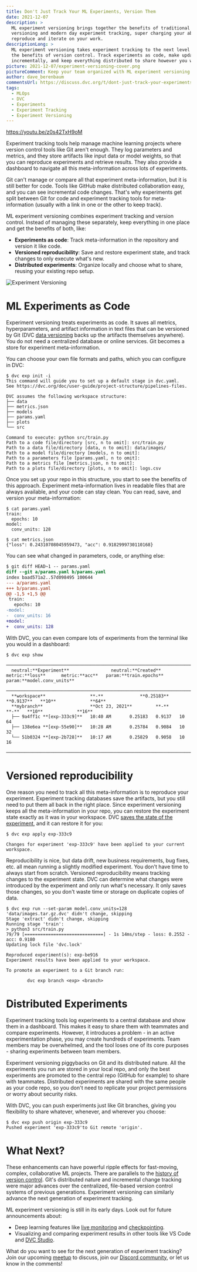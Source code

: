 ```yaml
---
title: Don't Just Track Your ML Experiments, Version Them
date: 2021-12-07
description: >
  ML experiment versioning brings together the benefits of traditional code
  versioning and modern day experiment tracking, super charging your ability to
  reproduce and iterate on your work.
descriptionLong: >
  ML experiment versioning takes experiment tracking to the next level by adding
  the benefits of version control. Track experiments as code, make updates
  incrementally, and keep everything distributed to share however you want.
picture: 2021-12-07/experiment-versioning-cover.png
pictureComment: Keep your team organized with ML experiment versioning.
author: dave_berenbaum
commentsUrl: https://discuss.dvc.org/t/dont-just-track-your-experiments-version-them/996
tags:
  - MLOps
  - DVC
  - Experiments
  - Experiment Tracking
  - Experiment Versioning
---
```


https://youtu.be/z0s42TxH9oM

Experiment tracking tools help manage machine learning projects where version
control tools like Git aren't enough. They log parameters and metrics, and they
store artifacts like input data or model weights, so that you can reproduce
experiments and retrieve results. They also provide a dashboard to navigate all
this meta-information across lots of experiments.

Git can't manage or compare all that experiment meta-information, but it is
still better for code. Tools like GitHub make distributed collaboration easy,
and you can see incremental code changes. That's why experiments get split
between Git for code and experiment tracking tools for meta-information (usually
with a link in one or the other to keep track).

ML experiment versioning combines experiment tracking and version control.
Instead of managing these separately, keep everything in one place and get the
benefits of both, like:

- **Experiments as code**: Track meta-information in the repository and version
  it like code.
- **Versioned reproducibility**: Save and restore experiment state, and track
  changes to only execute what's new.
- **Distributed experiments**: Organize locally and choose what to share,
  reusing your existing repo setup.

![Experiment Versioning](/uploads/images/2021-12-07/exp-versioning.png)

# ML Experiments as Code

Experiment versioning treats experiments as code. It saves all metrics,
hyperparameters, and artifact information in text files that can be versioned by
Git (DVC [data versioning](https://dvc.org/doc/start/data-and-model-versioning)
backs up the artifacts themselves anywhere). You do not need a centralized
database or online services. Git becomes a store for experiment
meta-information.

You can choose your own file formats and paths, which you can configure in DVC:

```dvc
$ dvc exp init -i
This command will guide you to set up a default stage in dvc.yaml.
See https://dvc.org/doc/user-guide/project-structure/pipelines-files.

DVC assumes the following workspace structure:
├── data
├── metrics.json
├── models
├── params.yaml
├── plots
└── src

Command to execute: python src/train.py
Path to a code file/directory [src, n to omit]: src/train.py
Path to a data file/directory [data, n to omit]: data/images/
Path to a model file/directory [models, n to omit]:
Path to a parameters file [params.yaml, n to omit]:
Path to a metrics file [metrics.json, n to omit]:
Path to a plots file/directory [plots, n to omit]: logs.csv
```

Once you set up your repo in this structure, you start to see the benefits of
this approach. Experiment meta-information lives in readable files that are
always available, and your code can stay clean. You can read, save, and version
your meta-information:

```dvc
$ cat params.yaml
train:
  epochs: 10
model:
  conv_units: 128
```

```dvc
$ cat metrics.json
{"loss": 0.24310708045959473, "acc": 0.9182999730110168}
```

You can see what changed in parameters, code, or anything else:

```diff
$ git diff HEAD~1 -- params.yaml
diff --git a/params.yaml b/params.yaml
index baad571a2..57d098495 100644
--- a/params.yaml
+++ b/params.yaml
@@ -1,5 +1,5 @@
 train:
   epochs: 10
-model:
-  conv_units: 16
+model:
+  conv_units: 128
```

With DVC, you can even compare lots of experiments from the terminal like you
would in a dashboard:

```dvctable
$ dvc exp show
 ─────────────────────────────────────────────────────────────────────────────────────────────
  neutral:**Experiment**                neutral:**Created**           metric:**loss**      metric:**acc**   param:**train.epochs**   param:**model.conv_units**
 ─────────────────────────────────────────────────────────────────────────────────────────────
  **workspace**                 **-**              **0.25183**   **0.9137**   **10**             **64**
  **mybranch**                  **Oct 23, 2021**         **-**        **-**   **10**             **16**
  ├── 9a4ff1c **[exp-333c9]**   10:40 AM       0.25183   0.9137   10             64
  ├── 138e6ea **[exp-55e90]**   10:28 AM       0.25784   0.9084   10             32
  └── 51b0324 **[exp-2b728]**   10:17 AM       0.25829   0.9058   10             16
 ─────────────────────────────────────────────────────────────────────────────────────────────
```

# Versioned reproducibility

One reason you need to track all this meta-information is to reproduce your
experiment. Experiment tracking databases save the artifacts, but you still need
to put them all back in the right place. Since experiment versioning keeps all
the meta-information in your repo, you can restore the experiment state exactly
as it was in your workspace. DVC
[saves the state of the experiment](https://dvc.org/blog/experiment-refs), and
it can restore it for you:

```dvc
$ dvc exp apply exp-333c9

Changes for experiment 'exp-333c9' have been applied to your current workspace.
```

Reproducibility is nice, but data drift, new business requirements, bug fixes,
etc. all mean running a slightly modified experiment. You don't have time to
always start from scratch. Versioned reproducibility means tracking changes to
the experiment state. DVC can determine what changes were introduced by the
experiment and only run what's necessary. It only saves those changes, so you
don't waste time or storage on duplicate copies of data.

```dvc
$ dvc exp run --set-param model.conv_units=128
'data/images.tar.gz.dvc' didn't change, skipping
Stage 'extract' didn't change, skipping
Running stage 'train':
> python3 src/train.py
79/79 [==============================] - 1s 14ms/step - loss: 0.2552 - acc: 0.9180
Updating lock file 'dvc.lock'

Reproduced experiment(s): exp-be916
Experiment results have been applied to your workspace.

To promote an experiment to a Git branch run:

        dvc exp branch <exp> <branch>
```

# Distributed Experiments

Experiment tracking tools log experiments to a central database and show them in
a dashboard. This makes it easy to share them with teammates and compare
experiments. However, it introduces a problem - in an active experimentation
phase, you may create hundreds of experiments. Team members may be overwhelmed,
and the tool loses one of its core purposes - sharing experiments between team
members.

Experiment versioning piggybacks on Git and its distributed nature. All the
experiments you run are stored in your local repo, and only the best experiments
are promoted to the central repo (GitHub for example) to share with teammates.
Distributed experiments are shared with the same people as your code repo, so
you don't need to replicate your project permissions or worry about security
risks.

With DVC, you can push experiments just like Git branches, giving you
flexibility to share whatever, whenever, and wherever you choose:

```dvc
$ dvc exp push origin exp-333c9
Pushed experiment 'exp-333c9'to Git remote 'origin'.
```

# What Next?

These enhancements can have powerful ripple effects for fast-moving, complex,
collaborative ML projects. There are parallels to the
[history of version control](https://ericsink.com/vcbe/html/history_of_version_control.html).
Git's distributed nature and incremental change tracking were major advances
over the centralized, file-based version control systems of previous
generations. Experiment versioning can similarly advance the next generation of
experiment tracking.

ML experiment versioning is still in its early days. Look out for future
announcements about:

- Deep learning features like [live monitoring](https://dvc.org/doc/dvclive) and
  [checkpointing](https://dvc.org/doc/user-guide/experiment-management/checkpoints).
- Visualizing and comparing experiment results in other tools like VS Code and
  [DVC Studio](https://studio.iterative.ai/).

What do you want to see for the next generation of experiment tracking? Join our
upcoming
[meetup](https://www.meetup.com/DVC-Community-Virtual-Meetups/events/282064369/)
to discuss, join our [Discord community](https://discord.com/invite/dvwXA2N), or
let us know in the comments!
